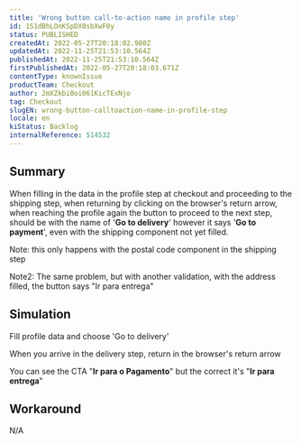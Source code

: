 ```yaml
---
title: 'Wrong button call-to-action name in profile step'
id: 1S1dBhLOnKSpDX0sbXwF0y
status: PUBLISHED
createdAt: 2022-05-27T20:18:02.980Z
updatedAt: 2022-11-25T21:53:10.564Z
publishedAt: 2022-11-25T21:53:10.564Z
firstPublishedAt: 2022-05-27T20:18:03.671Z
contentType: knownIssue
productTeam: Checkout
author: 2mXZkbi0oi061KicTExNjo
tag: Checkout
slugEN: wrong-button-calltoaction-name-in-profile-step
locale: en
kiStatus: Backlog
internalReference: 514532
---
```


## Summary


When filling in the data in the profile step at checkout and proceeding to the shipping step, when returning by clicking on the browser's return arrow, when reaching the profile again the button to proceed to the next step, should be with the name of '**Go to delivery**' however it says '**Go to payment**', even with the shipping component not yet filled.

Note: this only happens with the postal code component in the shipping step

Note2: The same problem, but with another validation, with the address filled, the button says "Ir para entrega"




## Simulation



Fill profile data and choose 'Go to delivery'

When you arrive in the delivery step, return in the browser's return arrow

You can see the CTA "**Ir para o Pagamento**" but the correct it's "**Ir para entrega**"




## Workaround


N/A

